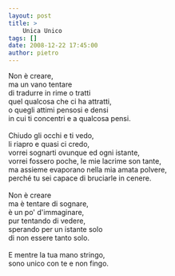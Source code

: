 ```yaml
---
layout: post
title: >
    Unica Unico
tags: []
date: 2008-12-22 17:45:00
author: pietro
---
```

Non è creare,<br/>ma un vano tentare<br/>di tradurre in rime o tratti<br/>quel qualcosa che ci ha attratti,<br/>o quegli attimi pensosi e densi<br/>in cui ti concentri e a qualcosa pensi.<br/><br/>Chiudo gli occhi e ti vedo,<br/>li riapro e quasi ci credo,<br/>vorrei sognarti ovunque ed ogni istante,<br/>vorrei fossero poche, le mie lacrime son tante,<br/>ma assieme evaporano nella mia amata polvere,<br/>perché tu sei capace di bruciarle in cenere.<br/><br/>Non è creare<br/>ma è tentare di sognare,<br/>è un po' d'immaginare,<br/>pur tentando di vedere,<br/>sperando per un istante solo<br/>di non essere tanto solo.<br/><br/>E mentre la tua mano stringo,<br/>sono unico con te e non fingo.
